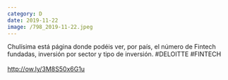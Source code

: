 ```yaml
--- 
category: D 
date: 2019-11-22 
image: /798_2019-11-22.jpeg 
--- 
```


Chulísima está página donde podéis ver, por país, el número de Fintech fundadas, inversión por sector y tipo de inversión. #DELOITTE #FINTECH<br><br>http://ow.ly/3M8S50x6G1u